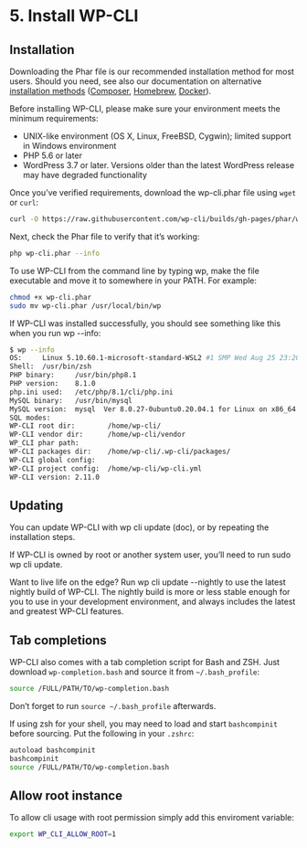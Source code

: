 # 5. Install WP-CLI

## Installation
Downloading the Phar file is our recommended installation method for most users. Should you need, see also our documentation on alternative [installation methods](https://make.wordpress.org/cli/handbook/installing/) ([Composer](https://make.wordpress.org/cli/handbook/installing/#installing-via-composer), [Homebrew](https://make.wordpress.org/cli/handbook/installing/#installing-via-homebrew), [Docker](https://make.wordpress.org/cli/handbook/installing/#installing-via-docker)).

Before installing WP-CLI, please make sure your environment meets the minimum requirements:

+ UNIX-like environment (OS X, Linux, FreeBSD, Cygwin); limited support in Windows environment 
+ PHP 5.6 or later 
+ WordPress 3.7 or later. Versions older than the latest WordPress release may have degraded functionality

Once you’ve verified requirements, download the wp-cli.phar file using `wget` or `curl`:

```bash
curl -O https://raw.githubusercontent.com/wp-cli/builds/gh-pages/phar/wp-cli.phar
```

Next, check the Phar file to verify that it’s working:
```bash
php wp-cli.phar --info
```

To use WP-CLI from the command line by typing wp, make the file executable and move it to somewhere in your PATH. For example:

```bash
chmod +x wp-cli.phar
sudo mv wp-cli.phar /usr/local/bin/wp
```

If WP-CLI was installed successfully, you should see something like this when you run wp --info:

```bash
$ wp --info
OS:     Linux 5.10.60.1-microsoft-standard-WSL2 #1 SMP Wed Aug 25 23:20:18 UTC 2021 x86_64
Shell:  /usr/bin/zsh
PHP binary:     /usr/bin/php8.1
PHP version:    8.1.0
php.ini used:   /etc/php/8.1/cli/php.ini
MySQL binary:   /usr/bin/mysql
MySQL version:  mysql  Ver 8.0.27-0ubuntu0.20.04.1 for Linux on x86_64 ((Ubuntu))
SQL modes:
WP-CLI root dir:        /home/wp-cli/
WP-CLI vendor dir:      /home/wp-cli/vendor
WP_CLI phar path:
WP-CLI packages dir:    /home/wp-cli/.wp-cli/packages/
WP-CLI global config:
WP-CLI project config:  /home/wp-cli/wp-cli.yml
WP-CLI version: 2.11.0
```

## Updating
You can update WP-CLI with wp cli update (doc), or by repeating the installation steps.

If WP-CLI is owned by root or another system user, you’ll need to run sudo wp cli update.

Want to live life on the edge? Run wp cli update --nightly to use the latest nightly build of WP-CLI. The nightly build is more or less stable enough for you to use in your development environment, and always includes the latest and greatest WP-CLI features.

## Tab completions
WP-CLI also comes with a tab completion script for Bash and ZSH. Just download `wp-completion.bash` and source it from `~/.bash_profile`:

```bash
source /FULL/PATH/TO/wp-completion.bash
```

Don’t forget to run `source ~/.bash_profile` afterwards.

If using zsh for your shell, you may need to load and start `bashcompinit` before sourcing. Put the following in your `.zshrc`:

```bash
autoload bashcompinit
bashcompinit
source /FULL/PATH/TO/wp-completion.bash
```

## Allow root instance

To allow cli usage with root permission simply add this enviroment variable:

```bash
export WP_CLI_ALLOW_ROOT=1
```

